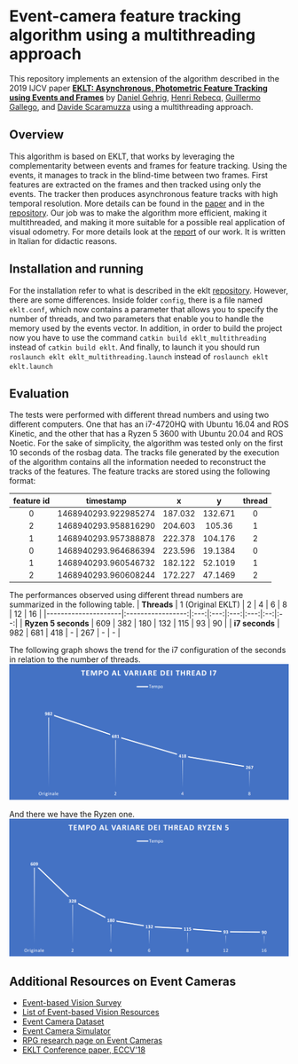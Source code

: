 # Event-camera feature tracking algorithm using a multithreading approach

This repository implements an extension of the algorithm described in the 2019 IJCV paper [**EKLT: Asynchronous, Photometric Feature Tracking using Events and Frames**](http://rpg.ifi.uzh.ch/docs/IJCV19_Gehrig.pdf) by [Daniel Gehrig](https://danielgehrig18.github.io/), [Henri Rebecq](http://henri.rebecq.fr), [Guillermo Gallego](http://www.guillermogallego.es), and [Davide Scaramuzza](http://rpg.ifi.uzh.ch/people_scaramuzza.html) using a multithreading approach.


## Overview

This algorithm is based on EKLT, that works by leveraging the complementarity between events and frames for feature tracking. Using the events, it manages to track in the blind-time between two frames. First features are extracted on the frames and then tracked using only the events. The tracker then produces asynchronous feature tracks with high temporal resolution. More 
details can be found in the [paper](http://rpg.ifi.uzh.ch/docs/IJCV19_Gehrig.pdf) and in the [repository](https://github.com/uzh-rpg/rpg_eklt). Our job was to make the algorithm more efficient, making it multithreaded, and making it more suitable for a possible real application of visual odometry.
For more details look at the [report](report.pdf) of our work. It is written in Italian for didactic reasons.

## Installation and running

For the installation refer to what is described in the eklt [repository](https://github.com/uzh-rpg/rpg_eklt). However, there are some differences. Inside folder `config`, there is a file named `eklt.conf`, which now contains a parameter that allows you to specify the number of threads, and two parameters that enable you to handle the memory used by the events vector. In addition, in order to build the project now you have to use the command `catkin build eklt_multithreading` instead of `catkin build eklt`. And finally, to launch it you should run `roslaunch eklt eklt_multithreading.launch` instead of `roslaunch eklt eklt.launch`


## Evaluation

The tests were performed with different thread numbers and using two different computers. One that has an i7-4720HQ with Ubuntu 16.04 and ROS Kinetic, and the other that has a Ryzen 5 3600 with Ubuntu 20.04 and ROS Noetic. For the sake of simplicity, the algorithm was tested only on the first 10 seconds of the rosbag data.
The tracks file generated by the execution of the algorithm contains all the information needed to reconstruct the tracks of the features. The feature tracks are stored using the following format:

|feature id| timestamp          | x     | y     | thread |
|:--------:|:------------------:|:-----:|:-----:|:------:|
|0         |1468940293.922985274|187.032|132.671|0       |
|2         |1468940293.958816290|204.603|105.36 |1       |
|1         |1468940293.957388878|222.378|104.176|2       |
|0         |1468940293.964686394|223.596|19.1384|0       |
|1         |1468940293.960546732|182.122|52.1019|1       |
|2         |1468940293.960608244|172.227|47.1469|2       |

The performances observed using different thread numbers are summarized in the following table. 
| **Threads**         | 1 (Original EKLT) | 2   | 4   | 6   | 8   | 12 | 16 |
|---------------------|:-----------------:|:---:|:---:|:---:|:---:|:--:|:--:|
| **Ryzen 5 seconds** | 609               | 382 | 180 | 132 | 115 | 93 | 90 |
| **i7 seconds**      | 982               | 681 | 418 | -   | 267 | -  | -  |

The following graph shows the trend for the i7 configuration of the seconds in relation to the number of threads.
![Seconds in relation to the number of threads](/images/grafico_ris_i7.png)

And there we have the Ryzen one.
![Seconds in relation to the number of threads](/images/grafico_ris_ryzen.png)


## Additional Resources on Event Cameras

* [Event-based Vision Survey](http://rpg.ifi.uzh.ch/docs/EventVisionSurvey.pdf)
* [List of Event-based Vision Resources](https://github.com/uzh-rpg/event-based_vision_resources)
* [Event Camera Dataset](http://rpg.ifi.uzh.ch/davis_data.html)
* [Event Camera Simulator](http://rpg.ifi.uzh.ch/esim)
* [RPG research page on Event Cameras](http://rpg.ifi.uzh.ch/research_dvs.html)
* [EKLT Conference paper, ECCV'18](http://rpg.ifi.uzh.ch/docs/ECCV18_Gehrig.pdf)
